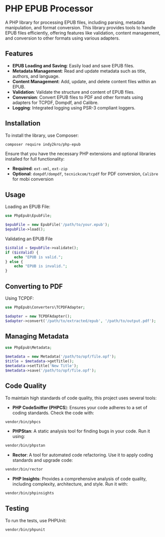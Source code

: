 # PHP EPUB Processor

A PHP library for processing EPUB files, including parsing, metadata manipulation, and format conversion. This library provides tools to handle EPUB files efficiently, offering features like validation, content management, and conversion to other formats using various adapters.

## Features

- **EPUB Loading and Saving**: Easily load and save EPUB files.
- **Metadata Management**: Read and update metadata such as title, authors, and language.
- **Content Management**: Add, update, and delete content files within an EPUB.
- **Validation**: Validate the structure and content of EPUB files.
- **Conversion**: Convert EPUB files to PDF and other formats using adapters for TCPDF, Dompdf, and Calibre.
- **Logging**: Integrated logging using PSR-3 compliant loggers.

## Installation

To install the library, use Composer:

```bash
composer require indy2kro/php-epub
```

Ensure that you have the necessary PHP extensions and optional libraries installed for full functionality:

- **Required**: `ext-xml`, `ext-zip`
- **Optional**: `dompdf/dompdf`, `tecnickcom/tcpdf` for PDF conversion, `Calibre` for mobi conversion

## Usage

Loading an EPUB File:

```php
use PhpEpub\EpubFile;

$epubFile = new EpubFile('/path/to/your.epub');
$epubFile->load();
```

Validating an EPUB File

```php
$isValid = $epubFile->validate();
if ($isValid) {
    echo "EPUB is valid.";
} else {
    echo "EPUB is invalid.";
}
```

## Converting to PDF

Using TCPDF:

```php
use PhpEpub\Converters\TCPDFAdapter;

$adapter = new TCPDFAdapter();
$adapter->convert('/path/to/extracted/epub', '/path/to/output.pdf');
```

## Managing Metadata

```php
use PhpEpub\Metadata;

$metadata = new Metadata('/path/to/opf/file.opf');
$title = $metadata->getTitle();
$metadata->setTitle('New Title');
$metadata->save('/path/to/opf/file.opf');
```

## Code Quality

To maintain high standards of code quality, this project uses several tools:

- **PHP CodeSniffer (PHPCS**): Ensures your code adheres to a set of coding standards. Check the code with:

```bash
vendor/bin/phpcs
```

- **PHPStan**: A static analysis tool for finding bugs in your code. Run it using:

```bash
vendor/bin/phpstan
```

- **Rector**: A tool for automated code refactoring. Use it to apply coding standards and upgrade code:

```bash
vendor/bin/rector
```

- **PHP Insights**: Provides a comprehensive analysis of code quality, including complexity, architecture, and style. Run it with:

```bash
vendor/bin/phpinsights
```

## Testing

To run the tests, use PHPUnit:

```bash
vendor/bin/phpunit
```